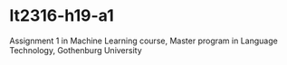 # lt2316-h19-a1
Assignment 1 in Machine Learning course, Master program in Language Technology, Gothenburg University
